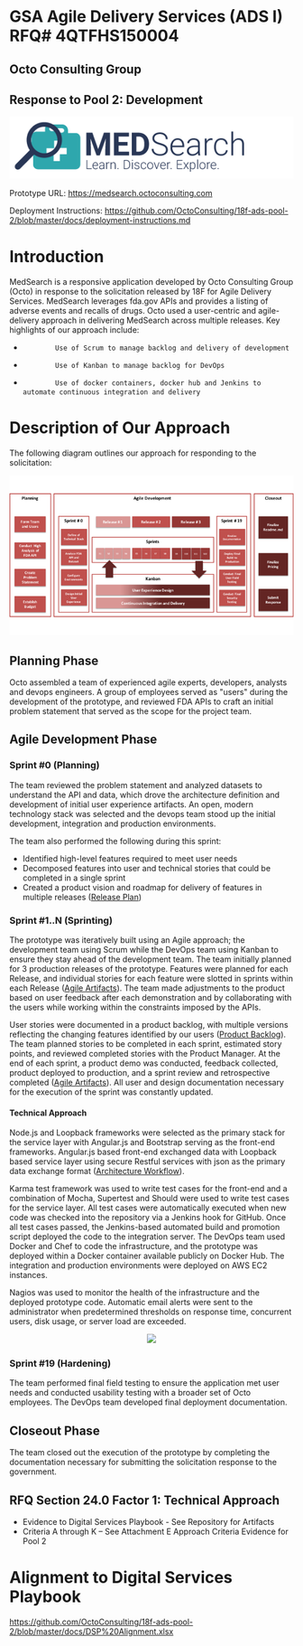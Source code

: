 # GSA Agile Delivery Services (ADS I) RFQ# 4QTFHS150004 #
## Octo Consulting Group ##
## Response to Pool 2: Development ##

<p align="center">
  <img src="https://github.com/OctoConsulting/18f-ads-pool-2/blob/master/docs/Images/medsearch%20logo.png?raw=true">
</p>
 
Prototype URL: 
<https://medsearch.octoconsulting.com>

Deployment Instructions:
<https://github.com/OctoConsulting/18f-ads-pool-2/blob/master/docs/deployment-instructions.md>

# Introduction #
MedSearch is a responsive application developed by Octo Consulting Group (Octo) in response to the solicitation released by 18F for Agile Delivery Services. MedSearch leverages fda.gov APIs and provides a listing of adverse events and recalls of drugs. Octo used a user-centric and agile-delivery approach in delivering MedSearch across multiple releases. Key highlights of our approach include:
*             Use of Scrum to manage backlog and delivery of development
*             Use of Kanban to manage backlog for DevOps
*             Use of docker containers, docker hub and Jenkins to automate continuous integration and delivery
 
# Description of Our Approach #
The following diagram outlines our approach for responding to the solicitation:
 
![Image of MedCheck](https://github.com/OctoConsulting/18f-ads-pool-2/blob/master/docs/Images/approach.png?raw=true)
 
## Planning Phase ##
Octo assembled a team of experienced agile experts, developers, analysts and devops engineers. A group of employees served as "users" during the development of the prototype, and reviewed FDA APIs to craft an initial problem statement that served as the scope for the project team.
 
## Agile Development Phase ##
### Sprint #0 (Planning) ###
The team reviewed the problem statement and analyzed datasets to understand the API and data, which drove the architecture definition and development of initial user experience artifacts.  An open, modern technology stack was selected and the devops team stood up the initial development, integration and production environments. 
 
The team also performed the following during this sprint:
* Identified high-level features required to meet user needs
* Decomposed features into user and technical stories that could be completed in a single sprint
* Created a product vision and roadmap for delivery of features in multiple releases ([Release Plan](<https://github.com/OctoConsulting/18f-ads-pool-2/blob/master/docs/Agile/Epic_Feature_Story_Breakdown.jpg>))
 
### Sprint #1..N (Sprinting) ###
The prototype was iteratively built using an Agile approach; the development team using Scrum while the DevOps team using Kanban to ensure they stay ahead of the development team. The team initially planned for 3 production releases of the prototype. Features were planned for each Release, and individual stories for each feature were slotted in sprints within each Release ([Agile Artifacts](<https://github.com/OctoConsulting/18f-ads-pool-2/tree/master/docs/Agile>)). The team made adjustments to the product based on user feedback after each demonstration and by collaborating with the users while working within the constraints imposed by the APIs.
 
User stories were documented in a product backlog, with multiple versions reflecting the changing features identified by our users ([Product Backlog](<https://github.com/OctoConsulting/18f-ads-pool-2/blob/master/docs/Agile/Product%20Backlog%20Pool%202%20v6.xlsx>)). The team planned stories to be completed in each sprint, estimated story points, and reviewed completed stories with the Product Manager. At the end of each sprint, a product demo was conducted, feedback collected, product deployed to production, and a sprint review and retrospective completed ([Agile Artifacts](<https://github.com/OctoConsulting/18f-ads-pool-2/tree/master/docs/Agile>)).  All user and design documentation necessary for the execution of the sprint was constantly updated.
 
#### Technical Approach ####
Node.js and Loopback frameworks were selected as the primary stack for the service layer with Angular.js and Bootstrap serving as the front-end frameworks. Angular.js based front-end exchanged data with Loopback based service layer using secure Restful services with json as the primary data exchange format ([Architecture Workflow](<https://github.com/OctoConsulting/18f-ads-pool-2/blob/master/docs/CI%20CD%20and%20CM%20Workflow.png>)).
 
Karma test framework was used to write test cases for the front-end and a combination of Mocha, Supertest and Should were used to write test cases for the service layer. All test cases were automatically executed when new code was checked into the repository via a Jenkins hook for GitHub.  Once all test cases passed, the Jenkins-based automated build and promotion script deployed the code to the integration server. The DevOps team used Docker and Chef to code the infrastructure, and the prototype was deployed within a Docker container available publicly on Docker Hub. The integration and production environments were deployed on AWS EC2 instances.
 
Nagios was used to monitor the health of the infrastructure and the deployed prototype code.  Automatic email alerts were sent to the administrator when predetermined thresholds on response time, concurrent users, disk usage, or server load are exceeded.
 
<p align="center">
<img src="https://github.com/OctoConsulting/18f-ads-pool-3/blob/master/docs/images/techstack.png?raw=true">
</p>
 
### Sprint #19 (Hardening) ###
 
The team performed final field testing to ensure the application met user needs and conducted usability testing with a broader set of Octo employees. The DevOps team developed final deployment documentation.
 
## Closeout Phase ##
 
The team closed out the execution of the prototype by completing the documentation necessary for submitting the solicitation response to the government.
 
## RFQ Section 24.0 Factor 1: Technical Approach ##
*   Evidence to Digital Services Playbook - See Repository for Artifacts
*   Criteria A through K – See Attachment E Approach Criteria Evidence for Pool 2

# Alignment to Digital Services Playbook #

<https://github.com/OctoConsulting/18f-ads-pool-2/blob/master/docs/DSP%20Alignment.xlsx>

